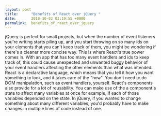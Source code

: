 ```yaml
---
layout: post
title:      "Benefits of React over jQuery "
date:       2018-10-03 03:19:55 +0000
permalink:  benefits_of_react_over_jquery
---
```




jQuery is perfect for small projects, but when the number of event listeners you're writing starts piling up, and  you start throwing on so many ids on your elements that you can't keep track of them, you might be wondering if there's a cleaner more concise way. This is where React's true power comes in. With an app that has too many event handlers and ids to keep track of, this could cause unexpected and unwanted buggy behavior of your event handlers affecting the other elements than what was intended. React is a declarative language, which means that you tell it how you want something to look, and it takes care of the "how". You don't need to do DOM manipulation, such as event handlers, yourself. React's components also provide for a lot of reusability. You can make use of the a component's state to affect many variables at once for example, if each of those variables depended on the state. In jQuery, if you wanted to change something about many different variables, you'd probably have to make changes in multiple lines of code instead of one. 
